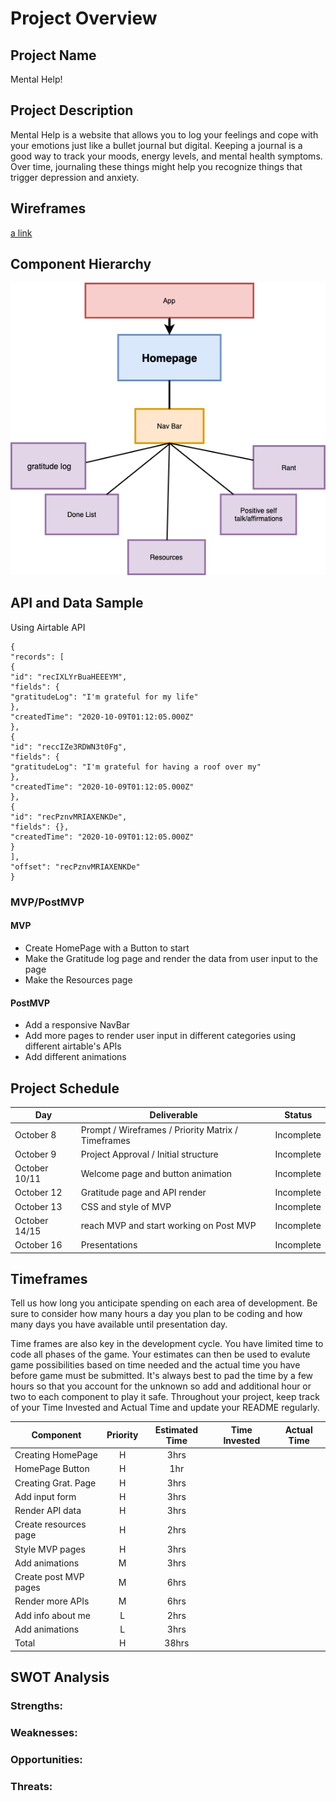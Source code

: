 # Project Overview

## Project Name

Mental Help!

## Project Description

Mental Help is a website that allows you to log your feelings and cope with your emotions just like a bullet journal but digital. Keeping a journal is a good way to track your moods, energy levels, and mental health symptoms. Over time, journaling these things might help you recognize things that trigger depression and anxiety.

## Wireframes

[a link](https://www.figma.com/file/ucVN5TcRE0xTE0eBdLH8Jx/Untitled?node-id=0%3A1)

## Component Hierarchy

![component](Componentp2.png)

## API and Data Sample

Using Airtable API

```
{
"records": [
{
"id": "recIXLYrBuaHEEEYM",
"fields": {
"gratitudeLog": "I'm grateful for my life"
},
"createdTime": "2020-10-09T01:12:05.000Z"
},
{
"id": "reccIZe3RDWN3t0Fg",
"fields": {
"gratitudeLog": "I'm grateful for having a roof over my"
},
"createdTime": "2020-10-09T01:12:05.000Z"
},
{
"id": "recPznvMRIAXENKDe",
"fields": {},
"createdTime": "2020-10-09T01:12:05.000Z"
}
],
"offset": "recPznvMRIAXENKDe"
}
```

### MVP/PostMVP

#### MVP

- Create HomePage with a Button to start
- Make the Gratitude log page and render the data from user input to the page
- Make the Resources page

#### PostMVP

- Add a responsive NavBar
- Add more pages to render user input in different categories using different airtable's APIs
- Add different animations

## Project Schedule

| Day           | Deliverable                                        | Status     |
| ------------- | -------------------------------------------------- | ---------- |
| October 8     | Prompt / Wireframes / Priority Matrix / Timeframes | Incomplete |
| October 9     | Project Approval / Initial structure               | Incomplete |
| October 10/11 | Welcome page and button animation                  | Incomplete |
| October 12    | Gratitude page and API render                      | Incomplete |
| October 13    | CSS and style of MVP                               | Incomplete |
| October 14/15 | reach MVP and start working on Post MVP            | Incomplete |
| October 16    | Presentations                                      | Incomplete |

## Timeframes

Tell us how long you anticipate spending on each area of development. Be sure to consider how many hours a day you plan to be coding and how many days you have available until presentation day.

Time frames are also key in the development cycle. You have limited time to code all phases of the game. Your estimates can then be used to evalute game possibilities based on time needed and the actual time you have before game must be submitted. It's always best to pad the time by a few hours so that you account for the unknown so add and additional hour or two to each component to play it safe. Throughout your project, keep track of your Time Invested and Actual Time and update your README regularly.

| Component             | Priority | Estimated Time | Time Invested | Actual Time |
| --------------------- | :------: | :------------: | :-----------: | :---------: |
| Creating HomePage     |    H     |      3hrs      |               |             |
| HomePage Button       |    H     |      1hr       |               |             |
| Creating Grat. Page   |    H     |      3hrs      |               |             |
| Add input form        |    H     |      3hrs      |               |             |
| Render API data       |    H     |      3hrs      |               |             |
| Create resources page |    H     |      2hrs      |               |             |
| Style MVP pages       |    H     |      3hrs      |               |             |
| Add animations        |    M     |      3hrs      |               |             |
| Create post MVP pages |    M     |      6hrs      |               |             |
| Render more APIs      |    M     |      6hrs      |               |             |
| Add info about me     |    L     |      2hrs      |               |             |
| Add animations        |    L     |      3hrs      |               |             |
| Total                 |    H     |     38hrs      |               |             |

## SWOT Analysis

### Strengths:

### Weaknesses:

### Opportunities:

### Threats:

